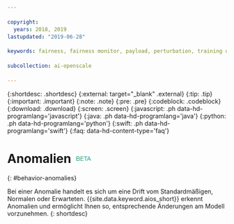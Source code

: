 ```yaml
---

copyright:
  years: 2018, 2019
lastupdated: "2019-06-28"

keywords: fairness, fairness monitor, payload, perturbation, training data, debiased

subcollection: ai-openscale

---
```


{:shortdesc: .shortdesc}
{:external: target="_blank" .external}
{:tip: .tip}
{:important: .important}
{:note: .note}
{:pre: .pre}
{:codeblock: .codeblock}
{:download: .download}
{:screen: .screen}
{:javascript: .ph data-hd-programlang='javascript'}
{:java: .ph data-hd-programlang='java'}
{:python: .ph data-hd-programlang='python'}
{:swift: .ph data-hd-programlang='swift'}
{:faq: data-hd-content-type='faq'}

# Anomalien ![Beta-Tag](images/beta.png)
{: #behavior-anomalies}

Bei einer Anomalie handelt es sich um eine Drift vom Standardmäßigen, Normalen oder Erwarteten. {{site.data.keyword.aios_short}} erkennt Anomalien und ermöglicht Ihnen so, entsprechende Änderungen am Modell vorzunehmen.
{: shortdesc}
